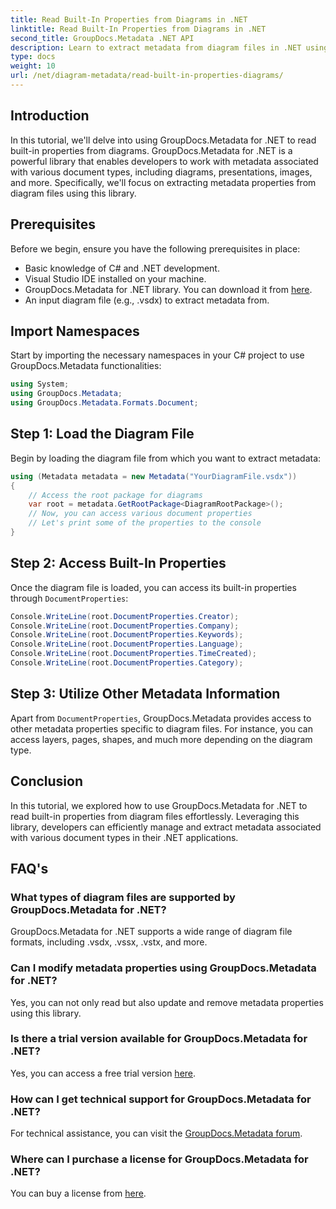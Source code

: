 ```yaml
---
title: Read Built-In Properties from Diagrams in .NET
linktitle: Read Built-In Properties from Diagrams in .NET
second_title: GroupDocs.Metadata .NET API
description: Learn to extract metadata from diagram files in .NET using GroupDocs.Metadata. Enhance document management and analysis efficiently.
type: docs
weight: 10
url: /net/diagram-metadata/read-built-in-properties-diagrams/
---
```

## Introduction
In this tutorial, we'll delve into using GroupDocs.Metadata for .NET to read built-in properties from diagrams. GroupDocs.Metadata for .NET is a powerful library that enables developers to work with metadata associated with various document types, including diagrams, presentations, images, and more. Specifically, we'll focus on extracting metadata properties from diagram files using this library.
## Prerequisites
Before we begin, ensure you have the following prerequisites in place:
- Basic knowledge of C# and .NET development.
- Visual Studio IDE installed on your machine.
- GroupDocs.Metadata for .NET library. You can download it from [here](https://releases.groupdocs.com/metadata/net/).
- An input diagram file (e.g., .vsdx) to extract metadata from.

## Import Namespaces
Start by importing the necessary namespaces in your C# project to use GroupDocs.Metadata functionalities:
```csharp
using System;
using GroupDocs.Metadata;
using GroupDocs.Metadata.Formats.Document;
```
## Step 1: Load the Diagram File
Begin by loading the diagram file from which you want to extract metadata:
```csharp
using (Metadata metadata = new Metadata("YourDiagramFile.vsdx"))
{
    // Access the root package for diagrams
    var root = metadata.GetRootPackage<DiagramRootPackage>();
    // Now, you can access various document properties
    // Let's print some of the properties to the console
}
```
## Step 2: Access Built-In Properties
Once the diagram file is loaded, you can access its built-in properties through `DocumentProperties`:
```csharp
Console.WriteLine(root.DocumentProperties.Creator);
Console.WriteLine(root.DocumentProperties.Company);
Console.WriteLine(root.DocumentProperties.Keywords);
Console.WriteLine(root.DocumentProperties.Language);
Console.WriteLine(root.DocumentProperties.TimeCreated);
Console.WriteLine(root.DocumentProperties.Category);
```
## Step 3: Utilize Other Metadata Information
Apart from `DocumentProperties`, GroupDocs.Metadata provides access to other metadata properties specific to diagram files. For instance, you can access layers, pages, shapes, and much more depending on the diagram type.

## Conclusion
In this tutorial, we explored how to use GroupDocs.Metadata for .NET to read built-in properties from diagram files effortlessly. Leveraging this library, developers can efficiently manage and extract metadata associated with various document types in their .NET applications.

## FAQ's
### What types of diagram files are supported by GroupDocs.Metadata for .NET?
GroupDocs.Metadata for .NET supports a wide range of diagram file formats, including .vsdx, .vssx, .vstx, and more.
### Can I modify metadata properties using GroupDocs.Metadata for .NET?
Yes, you can not only read but also update and remove metadata properties using this library.
### Is there a trial version available for GroupDocs.Metadata for .NET?
Yes, you can access a free trial version [here](https://releases.groupdocs.com/).
### How can I get technical support for GroupDocs.Metadata for .NET?
For technical assistance, you can visit the [GroupDocs.Metadata forum](https://forum.groupdocs.com/c/metadata/14).
### Where can I purchase a license for GroupDocs.Metadata for .NET?
You can buy a license from [here](https://purchase.groupdocs.com/buy).
